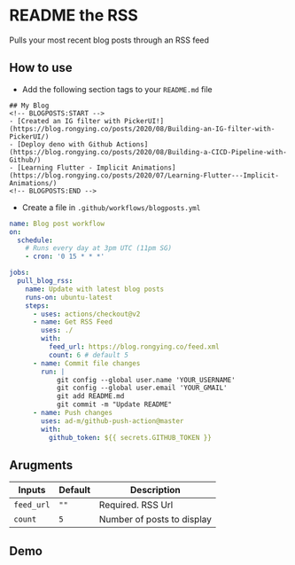 # README the RSS
Pulls your most recent blog posts through an RSS feed

## How to use
* Add the following section tags to your `README.md` file

```
## My Blog
<!-- BLOGPOSTS:START -->
- [Created an IG filter with PickerUI!](https://blog.rongying.co/posts/2020/08/Building-an-IG-filter-with-PickerUI/)
- [Deploy deno with Github Actions](https://blog.rongying.co/posts/2020/08/Building-a-CICD-Pipeline-with-Github/)
- [Learning Flutter - Implicit Animations](https://blog.rongying.co/posts/2020/07/Learning-Flutter---Implicit-Animations/)
<!-- BLOGPOSTS:END -->
```
* Create a file in `.github/workflows/blogposts.yml`
```yml
name: Blog post workflow
on:
  schedule:
    # Runs every day at 3pm UTC (11pm SG)
    - cron: '0 15 * * *'

jobs:
  pull_blog_rss:
    name: Update with latest blog posts
    runs-on: ubuntu-latest
    steps:
      - uses: actions/checkout@v2
      - name: Get RSS Feed
        uses: ./
        with:
          feed_url: https://blog.rongying.co/feed.xml
          count: 6 # default 5
      - name: Commit file changes
        run: |
            git config --global user.name 'YOUR_USERNAME'
            git config --global user.email 'YOUR_GMAIL'
            git add README.md
            git commit -m "Update README"    
      - name: Push changes
        uses: ad-m/github-push-action@master
        with:
          github_token: ${{ secrets.GITHUB_TOKEN }}
```

## Arugments

|Inputs | Default | Description    |
|---|---|---|
|`feed_url`|`""`|Required. RSS Url|
|`count`   |`5`   |Number of posts to display   |


## Demo
<!-- BLOGPOSTS:START -->
<!-- BLOGPOSTS:END -->

<!--
How to run

Generate the build file in dist/index.js
npm run build 
-->